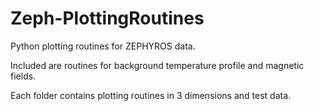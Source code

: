 # Zeph-PlottingRoutines
Python plotting routines for ZEPHYROS data. 

Included are routines for background temperature profile and magnetic fields.

Each folder contains plotting routines in 3 dimensions and test data.
